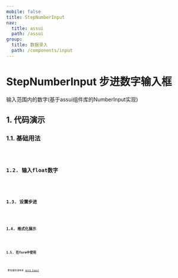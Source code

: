 ```yaml
---
mobile: false
title: StepNumberInput
nav:
  title: assui
  path: /assui
group:
  title: 数据录入
  path: /components/input
---
```

# StepNumberInput 步进数字输入框

输入范围内的数字(基于assui组件库的NumberInput实现)
## 1. 代码演示

### 1.1. 基础用法

<code hideActions='["CSB", "EXTERNAL"]' src="./demo/base.jsx" />

### 1.2. 输入float数字

<code hideActions='["CSB", "EXTERNAL"]' src="./demo/float.jsx" />

### 1.3. 设置步进

<code hideActions='["CSB", "EXTERNAL"]' src="./demo/step.jsx" />

### 1.4. 格式化展示

<code hideActions='["CSB", "EXTERNAL"]' src="./demo/formatter.jsx" />

### 1.5. 在form中使用

<code hideActions='["CSB", "EXTERNAL"]' src="./demo/form.jsx" />


<API></API>
更多属性请参考 [antd Input](https://ant.design/components/input-cn/)
